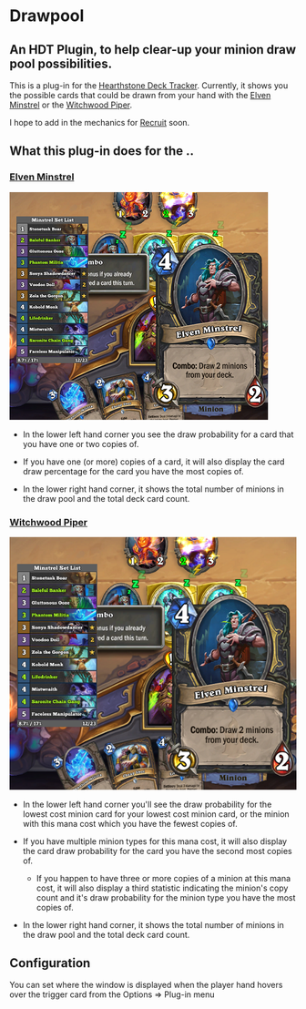 # Drawpool

## An HDT Plugin, to help clear-up your minion draw pool possibilities.

This is a plug-in for the [Hearthstone Deck Tracker](https://github.com/HearthSim/Hearthstone-Deck-Tracker).
Currently, it shows you the possible cards that could be drawn from your hand with the [Elven Minstrel](https://hearthstone.gamepedia.com/Elven_Minstrel) or the [Witchwood Piper](https://hearthstone.gamepedia.com/Witchwood_Piper).

I hope to add in the mechanics for [Recruit](https://hearthstone.gamepedia.com/Recruit) soon.

## What this plug-in does for the ..

### [Elven Minstrel](https://hearthstone.gamepedia.com/Elven_Minstrel)

![Display Example](https://raw.githubusercontent.com/VeXHarbinger/DrawPool/master/images/MinstrelDisplaySample.png)

* In the lower left hand corner you see the draw probability for a card that you have one or two copies of.

* If you have one (or more) copies of a card, it will also display the card draw percentage for the card you have the most copies of.

* In the lower right hand corner, it shows the total number of minions in the draw pool and the total deck card count.

### [Witchwood Piper](https://hearthstone.gamepedia.com/Witchwood_Piper)

![Display Example](https://raw.githubusercontent.com/VeXHarbinger/DrawPool/master/images/PiperDisplaySample.png)

* In the lower left hand corner you'll see the draw probability for the lowest cost minion card for your lowest cost minion card, or the minion with this mana cost which you have the fewest copies of.

* If you have multiple minion types for this mana cost, it will also display the card draw probability for the card you have the second most copies of.

  * If you happen to have three or more copies of a minion at this mana cost, it will also display a third statistic indicating the minion's copy count and it's draw probability for the minion type you have the most copies of.

* In the lower right hand corner, it shows the total number of minions in the draw pool and the total deck card count.


## Configuration
You can set where the window is displayed when the player hand hovers over the trigger card from the Options => Plug-in menu